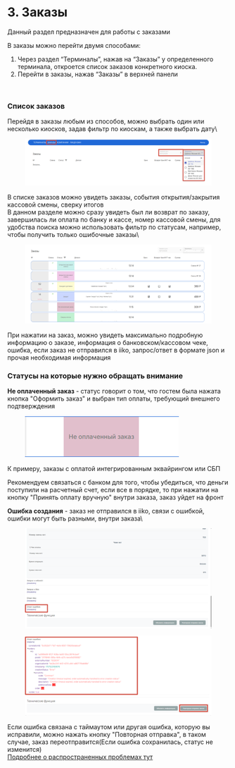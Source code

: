 # 3. Заказы

Данный раздел предназначен для работы с заказами

В заказы можно перейти двумя способами:

1. Через раздел “Терминалы”, нажав на “Заказы” у определенного терминала, откроется список заказов конкретного киоска.
2. Перейти в заказы, нажав “Заказы” в верхней панели

<figure><img src="https://nekassir.gitbook.io/nekassir/~gitbook/image?url=https%3A%2F%2F240730670-files.gitbook.io%2F%7E%2Ffiles%2Fv0%2Fb%2Fgitbook-x-prod.appspot.com%2Fo%2Fspaces%252FSzAdygDFG92qN4cRtvV5%252Fuploads%252Fjmer7gRyNmqQ7svvGTwK%252Fimage.png%3Falt%3Dmedia%26token%3D863ced45-6e89-4d9d-bdfb-d16e1759f316&#x26;width=768&#x26;dpr=4&#x26;quality=100&#x26;sign=12e3819b&#x26;sv=2" alt=""><figcaption></figcaption></figure>

### Список заказов <a href="#spisok-zakazov" id="spisok-zakazov"></a>

Перейдя в заказы любым из способов, можно выбрать один или несколько киосков, задав фильтр по киоскам, а также выбрать дату\


<figure><img src=".gitbook/assets/image (30).png" alt=""><figcaption></figcaption></figure>

В списке заказов можно увидеть заказы, события открытия/закрытия кассовой смены, сверку итогов\
В данном разделе можно сразу увидеть был ли возврат по заказу, завершилась ли оплата по банку и кассе, номер кассовой смены, для удобства поиска можно использовать фильтр по статусам, например, чтобы получить только ошибочные заказы\


<figure><img src=".gitbook/assets/image (32).png" alt=""><figcaption></figcaption></figure>

При нажатии на заказ, можно увидеть максимально подробную информацию о заказе, информация о банковском/кассовом чеке, ошибка, если заказ не отправился в iiko, запрос/ответ в формате json и прочая необходимая информация

### Статусы на которые нужно обращать внимание <a href="#spisok-zakazov" id="spisok-zakazov"></a>

**Не оплаченный заказ** - статус говорит о том, что гостем была нажата кнопка "Оформить заказ" и выбран тип оплаты, требующий внешнего подтверждения

<figure><img src=".gitbook/assets/image (33).png" alt=""><figcaption></figcaption></figure>

К примеру, заказы с оплатой интегрированным эквайрингом или СБП

Рекомендуем связаться с банком для того, чтобы убедиться, что деньги поступили на расчетный счет, если все в порядке, то при нажатии на кнопку "Принять оплату вручную" внутри заказа, заказ уйдет на фронт

**Ошибка создания** - заказ не отправился в iiko, связи с ошибкой, ошибки могут быть разными, внутри заказа\


<figure><img src=".gitbook/assets/image (34).png" alt=""><figcaption></figcaption></figure>

<figure><img src=".gitbook/assets/image (35).png" alt=""><figcaption></figcaption></figure>

Если ошибка связана с таймаутом или другая ошибка, которую вы исправили, можно нажать кнопку "Повторная отправка", в таком случае, заказ переотправится(Если ошибка сохранилась, статус не изменится) \
[Подробнее о распространенных проблемах тут](https://nekassir.gitbook.io/nekassir/rasprostranennye-problemy/)
